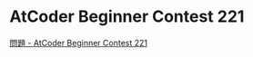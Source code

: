 AtCoder Beginner Contest 221
===

[問題 - AtCoder Beginner Contest 221](https://atcoder.jp/contests/abc221/tasks)
